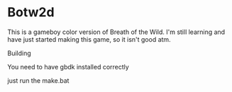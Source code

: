 # Botw2d

This is a gameboy color version of Breath of the Wild.
I'm still learning and have just started making this game, so it isn't good atm.



Building

You need to have gbdk installed correctly

just run the make.bat
